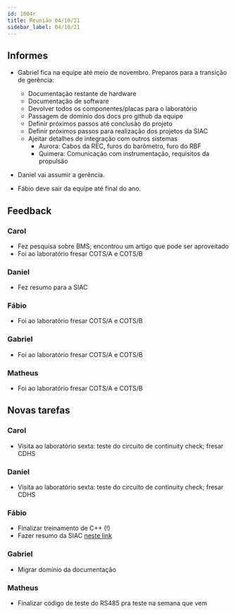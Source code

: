 ```yaml
---
id: 1004r
title: Reunião 04/10/21
sidebar_label: 04/10/21
---
```


## Informes
- Gabriel fica na equipe até meio de novembro. Preparos para a transição de gerência:
  - Documentação restante de hardware
  - Documentação de software
  - Devolver todos os componentes/placas para o laboratório
  - Passagem de domínio dos docs pro github da equipe
  - Definir próximos passos até conclusão do projeto
  - Definir próximos passos para realização dos projetos da SIAC
  - Ajeitar detalhes de integração com outros sistemas
    - Aurora: Cabos da REC, furos do barômetro, furo do RBF
    - Quimera: Comunicação com instrumentação, requisitos da propulsão

- Daniel vai assumir a gerência. 

- Fábio deve sair da equipe até final do ano.

## Feedback
### Carol
- Fez pesquisa sobre BMS; encontrou um artigo que pode ser aproveitado
- Foi ao laboratório fresar COTS/A e COTS/B

### Daniel
- Fez resumo para a SIAC

### Fábio
- Foi ao laboratório fresar COTS/A e COTS/B

### Gabriel
- Foi ao laboratório fresar COTS/A e COTS/B

### Matheus
- Foi ao laboratório fresar COTS/A e COTS/B

## Novas tarefas
### Carol
- Visita ao laboratório sexta: teste do circuito de continuity check; fresar CDHS

### Daniel
- Visita ao laboratório sexta: teste do circuito de continuity check; fresar CDHS

### Fábio
- Finalizar treinamento de C++ (!)
- Fazer resumo da SIAC [neste link](https://docs.google.com/document/d/1TfJ89DqjnWYPvPRiU4T-dSMRBYPlHTmd/edit)

### Gabriel
- Migrar domínio da documentação

### Matheus
- Finalizar código de teste do RS485 pra teste na semana que vem
